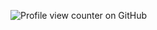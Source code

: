 
![Profile view counter on GitHub](https://komarev.com/ghpvc/?username=BreadcrumbsCl0udY-SkY&color=blueviolet&style=plastic&label=Pawprints!+୨୧)

